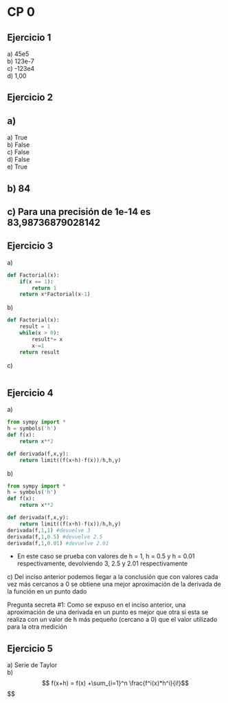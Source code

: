 # CP 0
## Ejercicio 1
a) 45e5   
b) 123e-7  
c) -123e4  
d) 1,00

## Ejercicio 2
## a)
a) True  
b) False  
c) False  
d) False  
e) True 
## b) 84
## c) Para una precisión de 1e-14 es 83,98736879028142

## Ejercicio 3
a) 
```py
def Factorial(x):
    if(x == 1):
        return 1
    return x*Factorial(x-1)
```
b)
```py
def Factorial(x):
    result = 1
    while(x > 0):
        result*= x
        x-=1
    return result
```

c)
```py

```

## Ejercicio 4
a)
```py
from sympy import *
h = symbols('h')
def f(x):
    return x**2

def derivada(f,x,y):
    return limit((f(x+h)-f(x))/h,h,y)
```

b)
```py
from sympy import *
h = symbols('h')
def f(x):
    return x**2

def derivada(f,x,y):
    return limit((f(x+h)-f(x))/h,h,y)
derivada(f,1,1) #devuelve 3
derivada(f,1,0.5) #devuelve 2.5
derivada(f,1,0.01) #devuelve 2.01

```

- En este caso se prueba con valores de h = 1, h = 0.5 y h = 0.01 respectivamente, devolviendo 3, 2.5 y 2.01 respectivamente

c) Del inciso anterior podemos llegar a la conclusión que con valores cada vez más cercanos a 0 se obtiene una mejor aproximación de la derivada de la función en un punto dado

Pregunta secreta #1: Como se expuso en el inciso anterior, una aproximación de una derivada en un punto es mejor que otra si esta se realiza con un valor de h más pequeño (cercano a 0) que el valor utilizado para la otra medición

## Ejercicio 5
a) Serie de Taylor   
b) $$ f(x+h) = f(x) +\sum_{i=1}^n \frac{f^i(x)*h^i}{i!}$$
$$